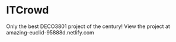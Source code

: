 # ITCrowd
Only the best DECO3801 project of the century! 
View the project at amazing-euclid-95888d.netlify.com
